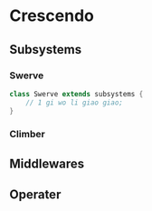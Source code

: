 # Crescendo

## Subsystems

### Swerve

```java
class Swerve extends subsystems {
    // 1 gi wo li giao giao;
}
```

### Climber

## Middlewares

## Operater